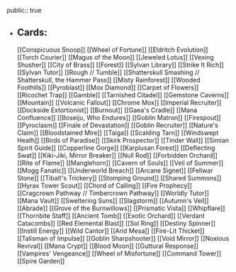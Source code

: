 public:: true
- ## Cards:
	[[Conspicuous Snoop]]
	[[Wheel of Fortune]]
	[[Eldritch Evolution]]
	[[Torch Courier]]
	[[Magus of the Moon]]
	[[Jeweled Lotus]]
	[[Vexing Shusher]]
	[[City of Brass]]
	[[Forest]]
	[[Sylvan Library]]
	[[Strike It Rich]]
	[[Sylvan Tutor]]
	[[Rough // Tumble]]
	[[Shatterskull Smashing // Shatterskull, the Hammer Pass]]
	[[Misty Rainforest]]
	[[Wooded Foothills]]
	[[Pyroblast]]
	[[Mox Diamond]]
	[[Carpet of Flowers]]
	[[Ricochet Trap]]
	[[Gamble]]
	[[Tarnished Citadel]]
	[[Gemstone Caverns]]
	[[Mountain]]
	[[Volcanic Fallout]]
	[[Chrome Mox]]
	[[Imperial Recruiter]]
	[[Dockside Extortionist]]
	[[Burnout]]
	[[Gaea's Cradle]]
	[[Mana Confluence]]
	[[Boseiju, Who Endures]]
	[[Goblin Matron]]
	[[Firespout]]
	[[Pyroclasm]]
	[[Finale of Devastation]]
	[[Goblin Recruiter]]
	[[Nature's Claim]]
	[[Bloodstained Mire]]
	[[Taiga]]
	[[Scalding Tarn]]
	[[Windswept Heath]]
	[[Birds of Paradise]]
	[[Skirk Prospector]]
	[[Tinder Wall]]
	[[Simian Spirit Guide]]
	[[Copperline Gorge]]
	[[Karplusan Forest]]
	[[Deflecting Swat]]
	[[Kiki-Jiki, Mirror Breaker]]
	[[Null Rod]]
	[[Forbidden Orchard]]
	[[Rite of Flame]]
	[[Manglehorn]]
	[[Cavern of Souls]]
	[[Veil of Summer]]
	[[Mogg Fanatic]]
	[[Underworld Breach]]
	[[Arcane Signet]]
	[[Fellwar Stone]]
	[[Tibalt's Trickery]]
	[[Stomping Ground]]
	[[Shared Summons]]
	[[Hyrax Tower Scout]]
	[[Chord of Calling]]
	[[Fire Prophecy]]
	[[Cragcrown Pathway // Timbercrown Pathway]]
	[[Worldly Tutor]]
	[[Mana Vault]]
	[[Sweltering Suns]]
	[[Slagstorm]]
	[[Autumn's Veil]]
	[[Abrade]]
	[[Grove of the Burnwillows]]
	[[Prismatic Vista]]
	[[Whipflare]]
	[[Thornbite Staff]]
	[[Ancient Tomb]]
	[[Exotic Orchard]]
	[[Verdant Catacombs]]
	[[Red Elemental Blast]]
	[[Sol Ring]]
	[[Destiny Spinner]]
	[[Instill Energy]]
	[[Wild Cantor]]
	[[Arid Mesa]]
	[[Fire-Lit Thicket]]
	[[Talisman of Impulse]]
	[[Goblin Sharpshooter]]
	[[Void Mirror]]
	[[Noxious Revival]]
	[[Mana Crypt]]
	[[Blood Moon]]
	[[Guttural Response]]
	[[Vampires' Vengeance]]
	[[Wheel of Misfortune]]
	[[Command Tower]]
	[[Spire Garden]]
